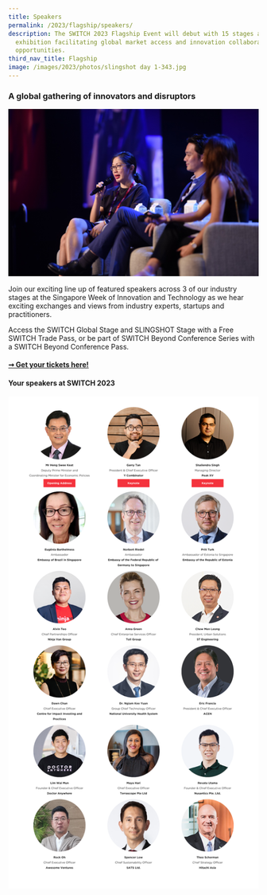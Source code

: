 ```yaml
---
title: Speakers
permalink: /2023/flagship/speakers/
description: The SWITCH 2023 Flagship Event will debut with 15 stages and one
  exhibition facilitating global market access and innovation collaboration
  opportunities.
third_nav_title: Flagship
image: /images/2023/photos/slingshot day 1-343.jpg
---
```

### A global gathering of innovators and disruptors

![2023 SWITCH Speakers](/images/2023/photos/slingshot%20day%201-343.jpg)

Join our exciting line up of featured speakers across 3 of our industry stages at the Singapore Week of Innovation and Technology as we hear exciting exchanges and views from industry experts, startups and practitioners.

Access the SWITCH Global Stage and SLINGSHOT Stage with a Free SWITCH Trade Pass, or be part of SWITCH Beyond Conference Series with a SWITCH Beyond Conference Pass.

#### [➞ Get your tickets here!](/register)

#### Your speakers at SWITCH 2023

![2023 SWITCH Highlight Speakers](/images/2023/Speakers/2023_switch_highlight%20speakers_all%20stages_v1_1200p.png)